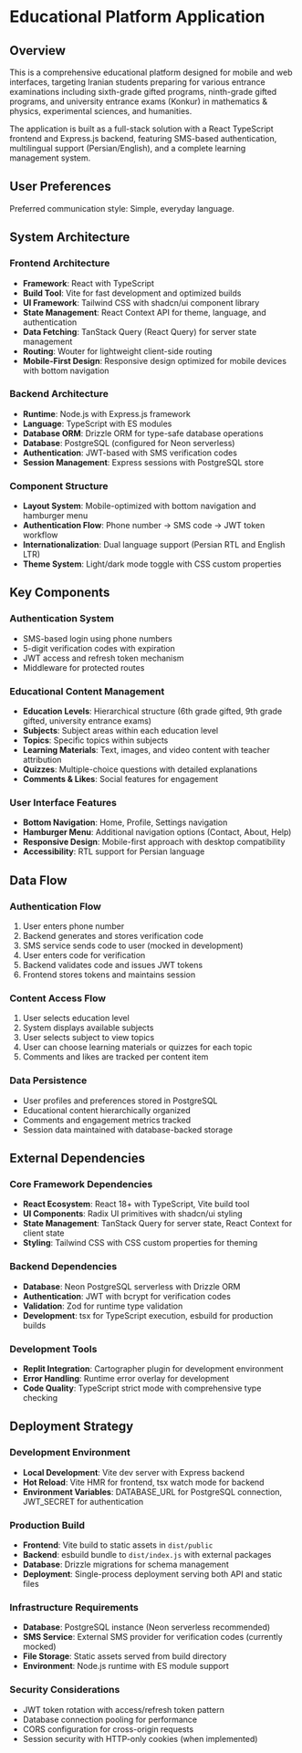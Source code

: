 # Educational Platform Application

## Overview

This is a comprehensive educational platform designed for mobile and web interfaces, targeting Iranian students preparing for various entrance examinations including sixth-grade gifted programs, ninth-grade gifted programs, and university entrance exams (Konkur) in mathematics & physics, experimental sciences, and humanities.

The application is built as a full-stack solution with a React TypeScript frontend and Express.js backend, featuring SMS-based authentication, multilingual support (Persian/English), and a complete learning management system.

## User Preferences

Preferred communication style: Simple, everyday language.

## System Architecture

### Frontend Architecture
- **Framework**: React with TypeScript
- **Build Tool**: Vite for fast development and optimized builds
- **UI Framework**: Tailwind CSS with shadcn/ui component library
- **State Management**: React Context API for theme, language, and authentication
- **Data Fetching**: TanStack Query (React Query) for server state management
- **Routing**: Wouter for lightweight client-side routing
- **Mobile-First Design**: Responsive design optimized for mobile devices with bottom navigation

### Backend Architecture
- **Runtime**: Node.js with Express.js framework
- **Language**: TypeScript with ES modules
- **Database ORM**: Drizzle ORM for type-safe database operations
- **Database**: PostgreSQL (configured for Neon serverless)
- **Authentication**: JWT-based with SMS verification codes
- **Session Management**: Express sessions with PostgreSQL store

### Component Structure
- **Layout System**: Mobile-optimized with bottom navigation and hamburger menu
- **Authentication Flow**: Phone number → SMS code → JWT token workflow
- **Internationalization**: Dual language support (Persian RTL and English LTR)
- **Theme System**: Light/dark mode toggle with CSS custom properties

## Key Components

### Authentication System
- SMS-based login using phone numbers
- 5-digit verification codes with expiration
- JWT access and refresh token mechanism
- Middleware for protected routes

### Educational Content Management
- **Education Levels**: Hierarchical structure (6th grade gifted, 9th grade gifted, university entrance exams)
- **Subjects**: Subject areas within each education level
- **Topics**: Specific topics within subjects
- **Learning Materials**: Text, images, and video content with teacher attribution
- **Quizzes**: Multiple-choice questions with detailed explanations
- **Comments & Likes**: Social features for engagement

### User Interface Features
- **Bottom Navigation**: Home, Profile, Settings navigation
- **Hamburger Menu**: Additional navigation options (Contact, About, Help)
- **Responsive Design**: Mobile-first approach with desktop compatibility
- **Accessibility**: RTL support for Persian language

## Data Flow

### Authentication Flow
1. User enters phone number
2. Backend generates and stores verification code
3. SMS service sends code to user (mocked in development)
4. User enters code for verification
5. Backend validates code and issues JWT tokens
6. Frontend stores tokens and maintains session

### Content Access Flow
1. User selects education level
2. System displays available subjects
3. User selects subject to view topics
4. User can choose learning materials or quizzes for each topic
5. Comments and likes are tracked per content item

### Data Persistence
- User profiles and preferences stored in PostgreSQL
- Educational content hierarchically organized
- Comments and engagement metrics tracked
- Session data maintained with database-backed storage

## External Dependencies

### Core Framework Dependencies
- **React Ecosystem**: React 18+ with TypeScript, Vite build tool
- **UI Components**: Radix UI primitives with shadcn/ui styling
- **State Management**: TanStack Query for server state, React Context for client state
- **Styling**: Tailwind CSS with CSS custom properties for theming

### Backend Dependencies
- **Database**: Neon PostgreSQL serverless with Drizzle ORM
- **Authentication**: JWT with bcrypt for verification codes
- **Validation**: Zod for runtime type validation
- **Development**: tsx for TypeScript execution, esbuild for production builds

### Development Tools
- **Replit Integration**: Cartographer plugin for development environment
- **Error Handling**: Runtime error overlay for development
- **Code Quality**: TypeScript strict mode with comprehensive type checking

## Deployment Strategy

### Development Environment
- **Local Development**: Vite dev server with Express backend
- **Hot Reload**: Vite HMR for frontend, tsx watch mode for backend
- **Environment Variables**: DATABASE_URL for PostgreSQL connection, JWT_SECRET for authentication

### Production Build
- **Frontend**: Vite build to static assets in `dist/public`
- **Backend**: esbuild bundle to `dist/index.js` with external packages
- **Database**: Drizzle migrations for schema management
- **Deployment**: Single-process deployment serving both API and static files

### Infrastructure Requirements
- **Database**: PostgreSQL instance (Neon serverless recommended)
- **SMS Service**: External SMS provider for verification codes (currently mocked)
- **File Storage**: Static assets served from build directory
- **Environment**: Node.js runtime with ES module support

### Security Considerations
- JWT token rotation with access/refresh token pattern
- Database connection pooling for performance
- CORS configuration for cross-origin requests
- Session security with HTTP-only cookies (when implemented)